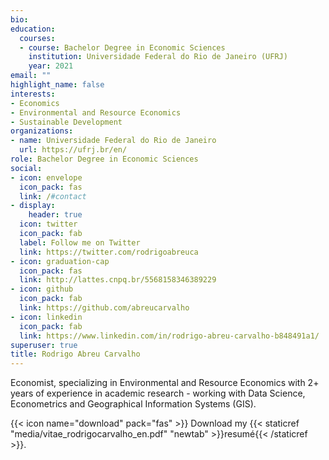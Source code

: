 ```yaml
---
bio:  
education:
  courses:
  - course: Bachelor Degree in Economic Sciences 
    institution: Universidade Federal do Rio de Janeiro (UFRJ)
    year: 2021
email: ""
highlight_name: false
interests:
- Economics
- Environmental and Resource Economics
- Sustainable Development
organizations:
- name: Universidade Federal do Rio de Janeiro 
  url: https://ufrj.br/en/
role: Bachelor Degree in Economic Sciences 
social:
- icon: envelope
  icon_pack: fas
  link: /#contact
- display:
    header: true
  icon: twitter
  icon_pack: fab
  label: Follow me on Twitter
  link: https://twitter.com/rodrigoabreuca
- icon: graduation-cap
  icon_pack: fas
  link: http://lattes.cnpq.br/5568158346389229
- icon: github
  icon_pack: fab
  link: https://github.com/abreucarvalho
- icon: linkedin
  icon_pack: fab
  link: https://www.linkedin.com/in/rodrigo-abreu-carvalho-b848491a1/
superuser: true
title: Rodrigo Abreu Carvalho
---
```


Economist, specializing in Environmental and Resource Economics with 2+ years of experience in academic research - working with Data Science, Econometrics and Geographical Information Systems (GIS).

{{< icon name="download" pack="fas" >}} Download my {{< staticref "media/vitae_rodrigocarvalho_en.pdf" "newtab" >}}resumé{{< /staticref >}}.
